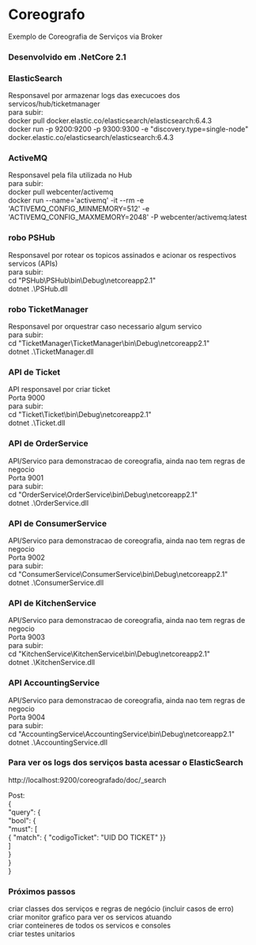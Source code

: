 # Coreografo
Exemplo de Coreografia de Serviços via Broker

### Desenvolvido em .NetCore 2.1

### ElasticSearch<br/>
Responsavel por armazenar logs das execucoes dos servicos/hub/ticketmanager<br/>
para subir:<br/>
docker pull docker.elastic.co/elasticsearch/elasticsearch:6.4.3<br/>
docker run -p 9200:9200 -p 9300:9300 -e "discovery.type=single-node" docker.elastic.co/elasticsearch/elasticsearch:6.4.3

### ActiveMQ<br/>
Responsavel pela fila utilizada no Hub<br/>
para subir:<br/>
docker pull webcenter/activemq<br/>
docker run --name='activemq' -it --rm -e 'ACTIVEMQ_CONFIG_MINMEMORY=512' -e 'ACTIVEMQ_CONFIG_MAXMEMORY=2048' -P webcenter/activemq:latest

### robo PSHub<br/>
Responsavel por rotear os topicos assinados e acionar os respectivos servicos (APIs)<br/>
para subir:<br/>
cd "PSHub\PSHub\bin\Debug\netcoreapp2.1"<br/>
dotnet .\PSHub.dll

### robo TicketManager<br/>
Responsavel por orquestrar caso necessario algum servico<br/>
para subir:<br/>
cd "TicketManager\TicketManager\bin\Debug\netcoreapp2.1"<br/>
dotnet .\TicketManager.dll

### API de Ticket<br/>
API responsavel por criar ticket<br/>
Porta 9000<br/>
para subir:<br/>
cd "Ticket\Ticket\bin\Debug\netcoreapp2.1"<br/>
dotnet .\Ticket.dll

### API de OrderService<br/>
API/Servico para demonstracao de coreografia, ainda nao tem regras de negocio<br/>
Porta 9001<br/>
para subir:<br/>
cd "OrderService\OrderService\bin\Debug\netcoreapp2.1"<br/>
dotnet .\OrderService.dll

### API de ConsumerService<br/>
API/Servico para demonstracao de coreografia, ainda nao tem regras de negocio<br/>
Porta 9002<br/>
para subir:<br/>
cd "ConsumerService\ConsumerService\bin\Debug\netcoreapp2.1"<br/>
dotnet .\ConsumerService.dll

### API de KitchenService<br/>
API/Servico para demonstracao de coreografia, ainda nao tem regras de negocio<br/>
Porta 9003<br/>
para subir:<br/>
cd "KitchenService\KitchenService\bin\Debug\netcoreapp2.1"<br/>
dotnet .\KitchenService.dll

### API AccountingService<br/>
API/Servico para demonstracao de coreografia, ainda nao tem regras de negocio<br/>
Porta 9004<br/>
para subir:<br/>
cd "AccountingService\AccountingService\bin\Debug\netcoreapp2.1"<br/>
dotnet .\AccountingService.dll

### Para ver os logs dos serviços basta acessar o ElasticSearch<br/>
   http://localhost:9200/coreografado/doc/_search<br/>

Post: <br/>
{<br/>
  "query": { <br/>
    "bool": { <br/>
      "must": [<br/>
        { "match": { "codigoTicket": "UID DO TICKET" }}  <br/>
      ]<br/>
    }<br/>
  }<br/>
}<br/>

### Próximos passos<br/>
   criar classes dos serviços e regras de negócio (incluir casos de erro)<br/>
   criar monitor grafico para ver os servicos atuando<br/>
   criar conteineres de todos os servicos e consoles   <br/>
   criar testes unitarios
